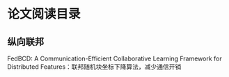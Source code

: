 # 论文阅读目录



## 纵向联邦

FedBCD: A Communication-Efficient Collaborative Learning Framework for Distributed Features：联邦随机块坐标下降算法，减少通信开销